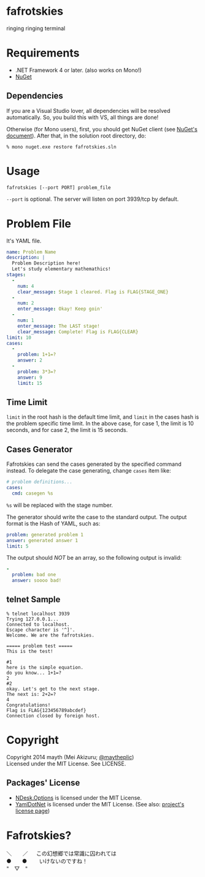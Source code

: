 fafrotskies
===========

ringing ringing terminal

# Requirements
* .NET Framework 4 or later. (also works on Mono!)
* [NuGet](http://www.nuget.org)

## Dependencies
If you are a Visual Studio lover, all dependencies will be resolved automatically. So, you build this with VS, all things are done!

Otherwise (for Mono users), first, you should get NuGet client (see [NuGet's document](http://docs.nuget.org/docs/start-here/installing-nuget)). After that, in the solution root directory, do:

```
% mono nuget.exe restore fafrotskies.sln
```

# Usage
```
fafrotskies [--port PORT] problem_file
```
`--port` is optional. The server will listen on port 3939/tcp by default.

# Problem File
It's YAML file.

```yaml
name: Problem Name
description: |
  Problem Description here!
  Let's study elementary mathemathics!
stages:
  -
    num: 4
    clear_message: Stage 1 cleared. Flag is FLAG{STAGE_ONE}
  -
    num: 2
    enter_message: Okay! Keep goin'
  -
    num: 1
    enter_message: The LAST stage!
    clear_message: Complete! Flag is FLAG{CLEAR}
limit: 10
cases:
  -
    problem: 1+1=?
    answer: 2
  -
    problem: 3*3=?
    answer: 9
    limit: 15
```

## Time Limit
`limit` in the root hash is the default time limit, and `limit` in the cases hash is the problem specific time limit. In the above case, for case 1, the limit is 10 seconds, and for case 2, the limit is 15 seconds.

## Cases Generator
Fafrotskies can send the cases generated by the specified command instead. To delegate the case generating, change `cases` item like:
```yaml
# problem definitions...
cases:
  cmd: casegen %s
```
`%s` will be replaced with the stage number.

The generator should write the case to the standard output. The output format is the Hash of YAML, such as:

```yaml
problem: generated problem 1
answer: generated answer 1
limit: 5
```

The output should *NOT* be an array, so the following output is invalid:

```yaml
-
  problem: bad one
  answer: soooo bad!
```

## telnet Sample
```
% telnet localhost 3939
Trying 127.0.0.1...
Connected to localhost.
Escape character is '^]'.
Welcome. We are the fafrotskies.

===== problem test =====
This is the test!

#1
here is the simple equation.
do you know... 1+1=?
2
#2
okay. Let's get to the next stage.
The next is: 2+2=?
4
Congratulations!
Flag is FLAG{123456789abcdef}
Connection closed by foreign host.
```

# Copyright
Copyright 2014 mayth (Mei Akizuru; [@maytheplic](https://twitter.com/maytheplic))  
Licensed under the MIT License. See LICENSE.

## Packages' License
* [NDesk.Options](http://www.ndesk.org/Options) is licensed under the MIT License.
* [YamlDotNet](http://www.aaubry.net/page/YamlDotNet) is licensed under the MIT License. (See also: [project's license page](http://www.aaubry.net/page/YamlDotNet-License))

# Fafrotskies?

＼　　／ 　 この幻想郷では常識に囚われては  
●　　●　　 いけないのですね！  
"　▽　"  
